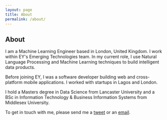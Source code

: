 ```yaml
---
layout: page
title: About 
permalink: /about/
---
```


<h2>About</h2>

I am a Machine Learning Engineer based in London, United Kingdom. I work within EY's Emerging Technologies team. In my current role, I use Natural Language Processing and Machine Learning techniques to build intelligent data products.

Before joining EY, I was a software developer building web and cross-platform mobile applications. I worked with startups in Lagos and London.

I hold a Masters degree in Data Science from Lancaster University and a BSc in Information Technology & Business Information Systems from Middlesex University.

To get in touch with me, please send me a [tweet](http://twitter.com/allenakinkunle) or an [email](mailto:hello@allenkunle.me).

